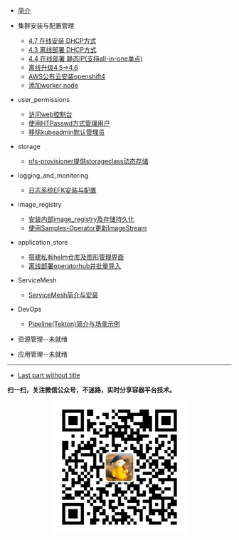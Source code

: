 * [简介](README.md)

* 集群安装与配置管理
  * [4.7 在线安装 DHCP方式](./cluster_install_and_managerment/openshift4.7-install-online-DHCP.md)
  * [4.3 离线部署 DHCP方式](https://github.com/cai11745/k8s-ocp-yaml/blob/master/ocp4/2020-02-25-openshift4.3-install-offline-dhcp.md)
  * [4.4 在线部署 静态IP(支持all-in-one单点)](https://github.com/cai11745/k8s-ocp-yaml/blob/master/ocp4/2020-02-25-openshift4.4-install-online-staticIP-allinone.md)
  * [离线升级4.5->4.6](./cluster_install_and_managerment/离线升级-4.5-to-4.6.md)
  * [AWS公有云安装openshift4](./cluster_install_and_managerment/使用redhat-lab在aws上安装openshift4.md)
  * [添加worker node](./cluster_install_and_managerment/添加worker-node.md)


* user_permissions
  * [访问web控制台](./user_permissions/访问web控制台.md)
  * [使用HTPasswd方式管理用户](./user_permissions/使用HTPasswd方式管理用户.md)
  * [移除kubeadmin默认管理员](./user_permissions/移除kubeadmin默认管理员.md)

* storage
  * [nfs-provisioner提供storageclass动态存储](./storage/nfs-provisioner提供storageclass动态存储.md)

* logging_and_monitoring
  * [日志系统EFK安装与配置](./logging_and_monitoring/日志系统EFK安装与配置.md)

* image_registry
  * [安装内部image_registry及存储持久化](./image_registry/安装内部image_registry及存储持久化.md)
  * [使用Samples-Operator更新ImageStream](./image_registry/使用Samples-Operator更新ImageStream.md)

* application_store
  * [搭建私有helm仓库及图形管理界面](./application_store/搭建私有helm仓库及图形管理界面.md)
  * [离线部署operatorhub并批量导入](./application_store/离线部署operatorhub并批量导入operator.md)

* ServiceMesh
  * [ServiceMesh简介与安装](./ServiceMesh/ServiceMesh简介与istio安装.md)
 
* DevOps
  * [Pipeline(Tekton)简介与场景示例](./DevOps/openshift-pipeline-Tekton简介与场景示例.md)

* 资源管理--未就绪

* 应用管理--未就绪

----

* [Last part without title]()

**扫一扫，关注微信公众号，不迷路，实时分享容器平台技术。**

<div align="center"><img width="300" height="300" src="./images/gongzhonghao.jpeg"/></div>
